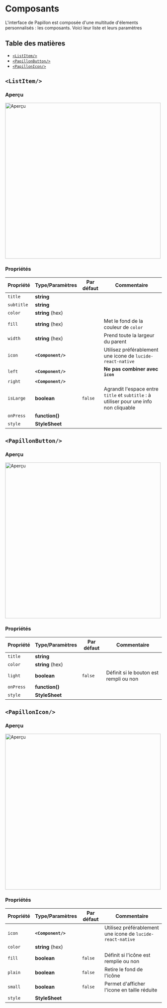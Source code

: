 # Composants
L'interface de Papillon est composée d'une multitude d'élements personnalisés : les composants. Voici leur liste et leurs paramètres

## Table des matières
- [`<ListItem/>`](#listitem)
- [`<PapillonButton/>`](#papillonbutton)
- [`<PapillonIcon/>`](#papillonicon)

## `<ListItem/>`
### Aperçu
<img src="https://i.imgur.com/rshTN7n.png" alt="Aperçu" width="500"/>

### Propriétés

| Propriété | Type/Paramètres | Par défaut | Commentaire |
|-|-|-|-|
| `title` | **string** | ` ` |
| `subtitle` | **string** | ` ` |
| `color` | **string** (hex) | ` ` |
| `fill` | **string** (hex) | ` ` | Met le fond de la couleur de `color` |
| `width` | **string** (hex) | ` ` | Prend toute la largeur du parent |
| `icon` | **`<Component/>`** | ` ` | Utilisez préférablement une icone de `lucide-react-native` |
| `left` | **`<Component/>`** | ` ` | **Ne pas combiner avec `icon`** |
| `right` | **`<Component/>`** | ` ` |
| `isLarge` | **boolean** | `false` | Agrandit l'espace entre `title` et `subtitle` : à utiliser pour une info non cliquable |
| `onPress` | **function()** | ` ` |
| `style` | **StyleSheet** | ` ` |

## `<PapillonButton/>`
### Aperçu
<img src="https://i.imgur.com/KnBA6qC.png" alt="Aperçu" width="500"/>

### Propriétés

| Propriété | Type/Paramètres | Par défaut | Commentaire |
|-|-|-|-|
| `title` | **string** | ` ` |
| `color` | **string** (hex) | ` ` |
| `light` | **boolean** | `false` | Définit si le bouton est rempli ou non |
| `onPress` | **function()** | ` ` |
| `style` | **StyleSheet** | ` ` |

## `<PapillonIcon/>`
### Aperçu
<img src="https://i.imgur.com/yQ2Fde5.png" alt="Aperçu" width="500"/>

### Propriétés

| Propriété | Type/Paramètres | Par défaut | Commentaire |
|-|-|-|-|
| `icon` | **`<Component/>`** | ` ` | Utilisez préférablement une icone de `lucide-react-native` |
| `color` | **string** (hex) | ` ` |
| `fill` | **boolean** | `false` | Définit si l'icône est remplie ou non |
| `plain` | **boolean** | `false` | Retire le fond de l'icône |
| `small` | **boolean** | `false` | Permet d'afficher l'icone en taille réduite |
| `style` | **StyleSheet** | ` ` |